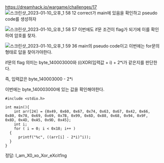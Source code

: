 <https://dreamhack.io/wargame/challenges/17>
![스크린샷_2023-01-10_오후_1 58 12](https://github.com/king-raccoon/write-up/assets/78426205/dddefef9-4f99-4167-8977-120040beb970)
correct가 main에 있음을 확인하고 pseudo code를 생성하자

![스크린샷_2023-01-10_오후_1 58 57](https://github.com/king-raccoon/write-up/assets/78426205/ab33d683-2175-4c7f-a1cd-5186c04647dc)
이번에도 if문 조건이 flag가 되기에 이를 확인하여 암호를 찾자.

![스크린샷_2023-01-10_오후_1 59 36](https://github.com/king-raccoon/write-up/assets/78426205/51d2adeb-cd3f-4135-b364-99a8989a4eee)
main의 pseudo code이고 이번에는 for문의 형태로 답을 찾아가야한다.

if문의 flag 의미는 byte_140003000와 (i)XOR(입력값 + i) + 2\*i가 같은지를 판단한다.

즉, 입력값은 byte_140003000 - 2\*i

이번에는 byte_140003000에 있는 값을 확인해야한다.

```
#include <stdio.h>

int main(){
    int arr[24] = {0x49, 0x60, 0x67, 0x74, 0x63, 0x67, 0x42, 0x66, 0x80, 0x78, 0x69, 0x69, 0x7B, 0x99, 0x6D, 0x88, 0x68, 0x94, 0x9F, 0x8D, 0x4D, 0xA5, 0x9D, 0x45};
    int i;
    for ( i = 0; i < 0x18; i++ )
  {
      printf("%c", ((arr[i] - 2*i)^i));
  }
}
```

정답: I_am_X0_xo_Xor_eXcit1ng
